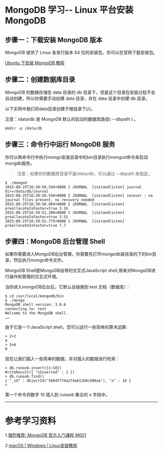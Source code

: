 # MongoDB 学习-- Linux 平台安装MongoDB

## 步骤一：下载安装 MongoDB 版本

MongoDB 提供了 Linux 各发行版本 64 位的安装包，你可以在官网下载安装包。

[Ubuntu 下安装 MongoDB 教程](https://docs.mongodb.com/manual/tutorial/install-mongodb-on-ubuntu/)

## 步骤二：创建数据库目录

MongoDB 的数据存储在 data 目录的 db 目录下，但是这个目录在安装过程不会自动创建，所以你需要手动创建 data 目录，并在 data 目录中创建 db 目录。

以下实例中我们将data目录创建于根目录下(/)。

注意：/data/db 是 MongoDB 默认的启动的数据库路径( --dbpath ) 。

```
mkdir -p /data/db
```

## 步骤三：命令行中运行 MongoDB 服务

你可以再命令行中执行mongo安装目录中的bin目录执行mongod命令来启动mongdb服务。

> 注意：如果你的数据库目录不是/data/db，可以通过 --dbpath 来指定。

```
$ ./mongod
2015-09-25T16:39:50.549+0800 I JOURNAL  [initandlisten] journal dir=/data/db/journal
2015-09-25T16:39:50.550+0800 I JOURNAL  [initandlisten] recover : no journal files present, no recovery needed
2015-09-25T16:39:50.869+0800 I JOURNAL  [initandlisten] preallocateIsFaster=true 3.16
2015-09-25T16:39:51.206+0800 I JOURNAL  [initandlisten] preallocateIsFaster=true 3.52
2015-09-25T16:39:52.775+0800 I JOURNAL  [initandlisten] preallocateIsFaster=true 7.7
```

## 步骤四：MongoDB 后台管理 Shell

如果你需要进入MongoDB后台管理，你需要先打开mongodb装目录的下的bin目录，然后执行mongo命令文件。

MongoDB Shell是MongoDB自带的交互式JavaScript shell,用来对MongoDB进行操作和管理的交互式环境。

当你进入mongoDB后台后，它默认会链接到 test 文档（数据库）：

```
$ cd /usr/local/mongodb/bin
$ ./mongo
MongoDB shell version: 3.0.6
connecting to: test
Welcome to the MongoDB shell.
……
```

由于它是一个JavaScript shell，您可以运行一些简单的算术运算:

```
> 2+2
4
> 3+6
9
```

现在让我们插入一些简单的数据，并对插入的数据进行检索：

```
> db.runoob.insert({x:10})
WriteResult({ "nInserted" : 1 })
> db.runoob.find()
{ "_id" : ObjectId("5604ff74a274a611b0c990aa"), "x" : 10 }
>
```

第一个命令将数字 10 插入到 runoob 集合的 x 字段中。

---

# 参考学习资料

1.[强烈推荐: MongoDB 官方入门课程 M001](https://university.mongodb.com/courses/M001/about)

2.[macOS | Windows | Linux安装教程](https://docs.mongodb.com/manual/administration/install-community/)